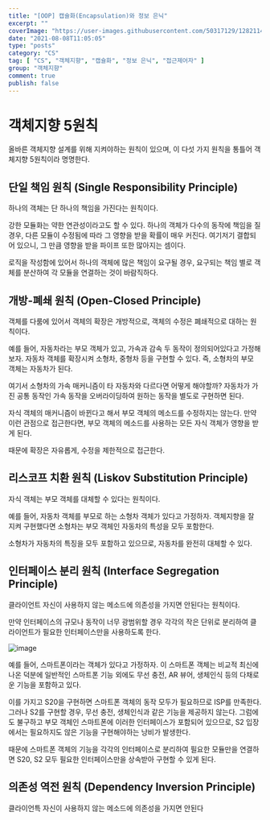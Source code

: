 ```yaml
---
title: "[OOP] 캡슐화(Encapsulation)와 정보 은닉"
excerpt: ""
coverImage: "https://user-images.githubusercontent.com/50317129/128211434-7c28e08b-c867-4b08-98c0-bcf94f0e54b3.png"
date: "2021-08-08T11:05:05"
type: "posts"
category: "CS"
tag: [ "CS", "객체지향", "캡슐화", "정보 은닉", "접근제어자" ]
group: "객체지향"
comment: true
publish: false
---
```


# 객체지향 5원칙

올바른 객체지향 설계를 위해 지켜야하는 원칙이 있으며, 이 다섯 가지 원칙을 통틀어 <span class="amber-600">객체지향 5원칙</span>이라 명명한다.

## 단일 책임 원칙 (Single Responsibility Principle)

<span class="red-600">하나의 객체는 단 하나의 책임을 가진다</span>는 원칙이다.

강한 모듈화는 약한 연관성이라고도 할 수 있다. 하나의 객체가 다수의 동작에 책임을 질 경우, 다른 모듈이 수정됨에 따라 그 영향을 받을 확률이 매우 커진다. 여기저기 결합되어 있으니, 그 만큼 영향을 받을 파이프 또한 많아지는 셈이다.

로직을 작성함에 있어서 하나의 객체에 많은 책임이 요구될 경우, 요구되는 책임 별로 객체를 분산하여 각 모듈을 연결하는 것이 바람직하다.

## 개방-폐쇄 원칙 (Open-Closed Principle)

객체를 다룸에 있어서 <span class="red-600">객체의 확장은 개방적으로, 객체의 수정은 폐쇄적</span>으로 대하는 원칙이다.

예를 들어, 자동차라는 부모 객체가 있고, 가속과 감속 두 동작이 정의되어있다고 가정해보자. 자동차 객체를 확장시켜 소형차, 중형차 등을 구현할 수 있다. 즉, 소형차의 부모 객체는 자동차가 된다.

여기서 소형차의 가속 매커니즘이 타 자동차와 다르다면 어떻게 해야할까? 자동차가 가진 공통 동작인 가속 동작을 오버라이딩하여 원하는 동작을 별도로 구현하면 된다.

자식 객체의 매커니즘이 바뀐다고 해서 부모 객체의 메소드를 수정하지는 않는다. 만약 이런 관점으로 접근한다면, 부모 객체의 메소드를 사용하는 모든 자식 객체가 영향을 받게 된다.

때문에 확장은 자유롭게, 수정을 제한적으로 접근한다.

## 리스코프 치환 원칙 (Liskov Substitution Principle)

<span class="red-600">자식 객체는 부모 객체를 대체</span>할 수 있다는 원칙이다.

예를 들어, 자동차 객체를 부모로 하는 소형차 객체가 있다고 가정하자. 객체지향을 잘 지켜 구현했다면 소형차는 부모 객체인 자동차의 특성을 모두 포함한다.

소형차가 자동차의 특징을 모두 포함하고 있으므로, 자동차를 완전히 대체할 수 있다.

## 인터페이스 분리 원칙 (Interface Segregation Principle)

<span class="red-600">클라이언트 자신이 사용하지 않는 메소드에 의존성을 가지면 안된다</span>는 원칙이다.

만약 인터페이스의 규모나 동작이 너무 광범위할 경우 각각의 작은 단위로 분리하여 클라이언트가 필요한 인터페이스만을 사용하도록 한다.

![image](https://user-images.githubusercontent.com/50317129/128585790-a761f795-b4da-4a52-865d-d2dd4b858f20.png)

예를 들어, 스마트폰이라는 객체가 있다고 가정하자. 이 스마트폰 객체는 비교적 최신에 나온 덕분에 일반적인 스마트폰 기능 외에도 무선 충전, AR 뷰어, 생체인식 등의 다채로운 기능을 포함하고 있다.

이를 가지고 S20을 구현하면 스마트폰 객체의 동작 모두가 필요하므로 ISP를 만족한다. 그러나 S2를 구현할 경우, 무선 충전, 생체인식과 같은 기능을 제공하지 않는다. 그럼에도 불구하고 부모 객체인 스마트폰에 이러한 인터페이스가 포함되어 있으므로, S2 입장에서는 필요하지도 않은 기능을 구현해야하는 낭비가 발생한다.

때문에 스마트폰 객체의 기능을 각각의 인터페이스로 분리하여 필요한 모듈만을 연결하면 S20, S2 모두 필요한 인터페이스만을 상속받아 구현할 수 있게 된다.

## 의존성 역전 원칙 (Dependency Inversion Principle)

<span class="red-600">클라이언특 자신이 사용하지 않는 메소드에 의존성을 가지면 안된다</span>